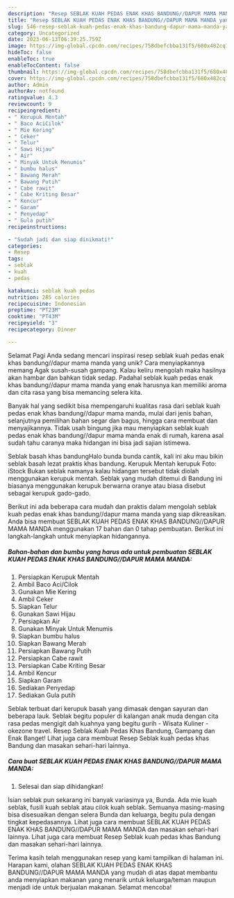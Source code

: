 ```yaml
---
description: "Resep SEBLAK KUAH PEDAS ENAK KHAS BANDUNG//DAPUR MAMA MANDA yang Lezat, Enak"
title: "Resep SEBLAK KUAH PEDAS ENAK KHAS BANDUNG//DAPUR MAMA MANDA yang Lezat, Enak"
slug: 546-resep-seblak-kuah-pedas-enak-khas-bandung-dapur-mama-manda-yang-lezat-enak
category: Uncategorized
date: 2023-06-13T06:39:25.759Z
image: https://img-global.cpcdn.com/recipes/758dbefcbba131f5/680x482cq70/seblak-kuah-pedas-enak-khas-bandungdapur-mama-manda-foto-resep-utama.jpg
hideToc: false
enableToc: true
enableTocContent: false
thumbnail: https://img-global.cpcdn.com/recipes/758dbefcbba131f5/680x482cq70/seblak-kuah-pedas-enak-khas-bandungdapur-mama-manda-foto-resep-utama.jpg
cover: https://img-global.cpcdn.com/recipes/758dbefcbba131f5/680x482cq70/seblak-kuah-pedas-enak-khas-bandungdapur-mama-manda-foto-resep-utama.jpg
author: Admin
authorAv: notfound
ratingvalue: 4.3
reviewcount: 9
recipeingredient:
- " Kerupuk Mentah"
- " Baco AciCilok"
- " Mie Kering"
- " Ceker"
- " Telur"
- " Sawi Hijau"
- " Air"
- " Minyak Untuk Menumis"
- " bumbu halus"
- " Bawang Merah"
- " Bawang Putih"
- " Cabe rawit"
- " Cabe Kriting Besar"
- " Kencur"
- " Garam"
- " Penyedap"
- " Gula putih"
recipeinstructions:

- "Sudah jadi dan siap dinikmati!"
categories:
- Resep
tags:
- seblak
- kuah
- pedas

katakunci: seblak kuah pedas 
nutrition: 285 calories
recipecuisine: Indonesian
preptime: "PT23M"
cooktime: "PT43M"
recipeyield: "3"
recipecategory: Dinner

---
```



Selamat Pagi Anda sedang mencari inspirasi resep seblak kuah pedas enak khas bandung//dapur mama manda yang unik? Cara menyiapkannya memang Agak susah-susah gampang. Kalau keliru mengolah maka hasilnya akan hambar dan bahkan tidak sedap. Padahal seblak kuah pedas enak khas bandung//dapur mama manda yang enak harusnya kan memiliki aroma dan cita rasa yang bisa memancing selera kita.


Banyak hal yang sedikit bisa mempengaruhi kualitas rasa dari seblak kuah pedas enak khas bandung//dapur mama manda, mulai dari jenis bahan, selanjutnya pemilihan bahan segar dan bagus, hingga cara membuat dan menyajikannya. Tidak usah bingung jika mau menyiapkan seblak kuah pedas enak khas bandung//dapur mama manda enak di rumah, karena asal sudah tahu caranya maka hidangan ini bisa jadi sajian istimewa.

Seblak basah khas bandungHalo bunda bunda cantik, kali ini aku mau bikin seblak basah lezat praktis khas bandung. Kerupuk Mentah kerupuk Foto: iStock Bukan seblak namanya kalau hidangan tersebut tidak diolah menggunakan kerupuk mentah. Seblak yang mudah ditemui di Bandung ini biasanya menggunakan kerupuk berwarna oranye atau biasa disebut sebagai kerupuk gado-gado.


Berikut ini ada beberapa cara mudah dan praktis dalam mengolah seblak kuah pedas enak khas bandung//dapur mama manda yang siap dikreasikan. Anda bisa membuat SEBLAK KUAH PEDAS ENAK KHAS BANDUNG//DAPUR MAMA MANDA menggunakan 17 bahan dan 0 tahap pembuatan. Berikut ini langkah-langkah untuk menyiapkan hidangannya.

<!--inarticleads1-->

##### Bahan-bahan dan bumbu yang harus ada untuk pembuatan SEBLAK KUAH PEDAS ENAK KHAS BANDUNG//DAPUR MAMA MANDA:

1. Persiapkan  Kerupuk Mentah
1. Ambil  Baco Aci/Cilok
1. Gunakan  Mie Kering
1. Ambil  Ceker
1. Siapkan  Telur
1. Gunakan  Sawi Hijau
1. Persiapkan  Air
1. Gunakan  Minyak Untuk Menumis
1. Siapkan  bumbu halus
1. Siapkan  Bawang Merah
1. Persiapkan  Bawang Putih
1. Persiapkan  Cabe rawit
1. Persiapkan  Cabe Kriting Besar
1. Ambil  Kencur
1. Siapkan  Garam
1. Sediakan  Penyedap
1. Sediakan  Gula putih


Seblak terbuat dari kerupuk basah yang dimasak dengan sayuran dan beberapa lauk. Seblak begitu populer di kalangan anak muda dengan cita rasa pedas mengigit dah kuahnya yang begitu gurih - Wisata Kuliner - okezone travel. Resep Seblak Kuah Pedas Khas Bandung, Gampang dan Enak Banget! Lihat juga cara membuat Resep Seblak kuah pedas khas Bandung dan masakan sehari-hari lainnya. 

<!--inarticleads2-->

##### Cara buat SEBLAK KUAH PEDAS ENAK KHAS BANDUNG//DAPUR MAMA MANDA:


1. Selesai dan siap dihidangkan!

Isian seblak pun sekarang ini banyak variasinya ya, Bunda. Ada mie kuah seblak, fusili kuah seblak atau cilok kuah seblak. Semuanya masing-masing bisa disesuaikan dengan selera Bunda dan keluarga, begitu pula dengan tingkat kepedasannya. Lihat juga cara membuat SEBLAK KUAH PEDAS ENAK KHAS BANDUNG//DAPUR MAMA MANDA dan masakan sehari-hari lainnya. Lihat juga cara membuat Resep Seblak kuah pedas khas Bandung dan masakan sehari-hari lainnya. 

Terima kasih telah menggunakan resep yang kami tampilkan di halaman ini. Harapan kami, olahan SEBLAK KUAH PEDAS ENAK KHAS BANDUNG//DAPUR MAMA MANDA yang mudah di atas dapat membantu anda menyiapkan makanan yang menarik untuk keluarga/teman maupun menjadi ide untuk berjualan makanan. Selamat mencoba!
